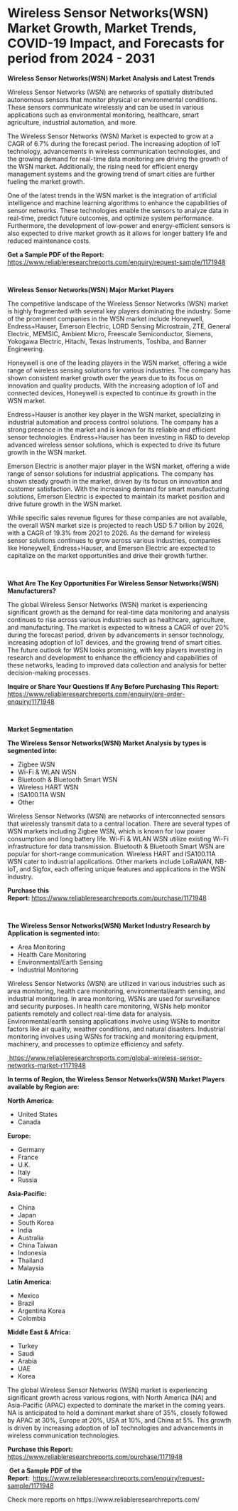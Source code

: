 <p><h1>Wireless Sensor Networks(WSN) Market Growth, Market Trends, COVID-19 Impact, and Forecasts for period from 2024 - 2031</h1></p><p><strong>Wireless Sensor Networks(WSN) Market Analysis and Latest Trends</strong></p>
<p><p>Wireless Sensor Networks (WSN) are networks of spatially distributed autonomous sensors that monitor physical or environmental conditions. These sensors communicate wirelessly and can be used in various applications such as environmental monitoring, healthcare, smart agriculture, industrial automation, and more.</p><p>The Wireless Sensor Networks (WSN) Market is expected to grow at a CAGR of 6.7% during the forecast period. The increasing adoption of IoT technology, advancements in wireless communication technologies, and the growing demand for real-time data monitoring are driving the growth of the WSN market. Additionally, the rising need for efficient energy management systems and the growing trend of smart cities are further fueling the market growth.</p><p>One of the latest trends in the WSN market is the integration of artificial intelligence and machine learning algorithms to enhance the capabilities of sensor networks. These technologies enable the sensors to analyze data in real-time, predict future outcomes, and optimize system performance. Furthermore, the development of low-power and energy-efficient sensors is also expected to drive market growth as it allows for longer battery life and reduced maintenance costs.</p></p>
<p><strong>Get a Sample PDF of the Report:&nbsp;</strong> <a href="https://www.reliableresearchreports.com/enquiry/request-sample/1171948">https://www.reliableresearchreports.com/enquiry/request-sample/1171948</a></p>
<p>&nbsp;</p>
<p><strong>Wireless Sensor Networks(WSN) Major Market Players</strong></p>
<p><p>The competitive landscape of the Wireless Sensor Networks (WSN) market is highly fragmented with several key players dominating the industry. Some of the prominent companies in the WSN market include Honeywell, Endress+Hauser, Emerson Electric, LORD Sensing Microstrain, ZTE, General Electric, MEMSIC, Ambient Micro, Freescale Semiconductor, Siemens, Yokogawa Electric, Hitachi, Texas Instruments, Toshiba, and Banner Engineering.</p><p>Honeywell is one of the leading players in the WSN market, offering a wide range of wireless sensing solutions for various industries. The company has shown consistent market growth over the years due to its focus on innovation and quality products. With the increasing adoption of IoT and connected devices, Honeywell is expected to continue its growth in the WSN market.</p><p>Endress+Hauser is another key player in the WSN market, specializing in industrial automation and process control solutions. The company has a strong presence in the market and is known for its reliable and efficient sensor technologies. Endress+Hauser has been investing in R&D to develop advanced wireless sensor solutions, which is expected to drive its future growth in the WSN market.</p><p>Emerson Electric is another major player in the WSN market, offering a wide range of sensor solutions for industrial applications. The company has shown steady growth in the market, driven by its focus on innovation and customer satisfaction. With the increasing demand for smart manufacturing solutions, Emerson Electric is expected to maintain its market position and drive future growth in the WSN market.</p><p>While specific sales revenue figures for these companies are not available, the overall WSN market size is projected to reach USD 5.7 billion by 2026, with a CAGR of 19.3% from 2021 to 2026. As the demand for wireless sensor solutions continues to grow across various industries, companies like Honeywell, Endress+Hauser, and Emerson Electric are expected to capitalize on the market opportunities and drive their growth further.</p></p>
<p>&nbsp;</p>
<p><strong>What Are The Key Opportunities For Wireless Sensor Networks(WSN) Manufacturers?</strong></p>
<p><p>The global Wireless Sensor Networks (WSN) market is experiencing significant growth as the demand for real-time data monitoring and analysis continues to rise across various industries such as healthcare, agriculture, and manufacturing. The market is expected to witness a CAGR of over 20% during the forecast period, driven by advancements in sensor technology, increasing adoption of IoT devices, and the growing trend of smart cities. The future outlook for WSN looks promising, with key players investing in research and development to enhance the efficiency and capabilities of these networks, leading to improved data collection and analysis for better decision-making processes.</p></p>
<p><strong>Inquire or Share Your Questions If Any Before Purchasing This Report:</strong> <a href="https://www.reliableresearchreports.com/enquiry/pre-order-enquiry/1171948">https://www.reliableresearchreports.com/enquiry/pre-order-enquiry/1171948</a></p>
<p>&nbsp;</p>
<p><strong>Market Segmentation</strong></p>
<p><strong>The Wireless Sensor Networks(WSN) Market Analysis by types is segmented into:</strong></p>
<p><ul><li>Zigbee WSN</li><li>Wi-Fi & WLAN WSN</li><li>Bluetooth & Bluetooth Smart WSN</li><li>Wireless HART WSN</li><li>ISA100.11A WSN</li><li>Other</li></ul></p>
<p><p>Wireless Sensor Networks (WSN) are networks of interconnected sensors that wirelessly transmit data to a central location. There are several types of WSN markets including Zigbee WSN, which is known for low power consumption and long battery life. Wi-Fi & WLAN WSN utilize existing Wi-Fi infrastructure for data transmission. Bluetooth & Bluetooth Smart WSN are popular for short-range communication. Wireless HART and ISA100.11A WSN cater to industrial applications. Other markets include LoRaWAN, NB-IoT, and Sigfox, each offering unique features and applications in the WSN industry.</p></p>
<p><strong>Purchase this Report:&nbsp;</strong><a href="https://www.reliableresearchreports.com/purchase/1171948">https://www.reliableresearchreports.com/purchase/1171948</a></p>
<p>&nbsp;</p>
<p><strong>The Wireless Sensor Networks(WSN) Market Industry Research by Application is segmented into:</strong></p>
<p><ul><li>Area Monitoring</li><li>Health Care Monitoring</li><li>Environmental/Earth Sensing</li><li>Industrial Monitoring</li></ul></p>
<p><p>Wireless Sensor Networks (WSN) are utilized in various industries such as area monitoring, health care monitoring, environmental/earth sensing, and industrial monitoring. In area monitoring, WSNs are used for surveillance and security purposes. In health care monitoring, WSNs help monitor patients remotely and collect real-time data for analysis. Environmental/earth sensing applications involve using WSNs to monitor factors like air quality, weather conditions, and natural disasters. Industrial monitoring involves using WSNs for tracking and monitoring equipment, machinery, and processes to optimize efficiency and safety.</p></p>
<p><a href="https://www.reliableresearchreports.com/global-wireless-sensor-networks-market-r1171948">&nbsp;https://www.reliableresearchreports.com/global-wireless-sensor-networks-market-r1171948</a></p>
<p><strong>In terms of Region, the Wireless Sensor Networks(WSN) Market Players available by Region are:</strong></p>
<p>
    <p> <strong> North America: </strong>
        <ul>
            <li>United States</li>
            <li>Canada</li>
        </ul>
        </p> 
    <p> <strong> Europe: </strong>
        <ul>
            <li>Germany</li>
            <li>France</li>
            <li>U.K.</li>
            <li>Italy</li>
            <li>Russia</li>
        </ul>
        </p> 
    <p> <strong> Asia-Pacific: </strong>
        <ul>
            <li>China</li>
            <li>Japan</li>
            <li>South Korea</li>
            <li>India</li>
            <li>Australia</li>
            <li>China Taiwan</li>
            <li>Indonesia</li>
            <li>Thailand</li>
            <li>Malaysia</li>
        </ul>
        </p> 
    <p> <strong> Latin America: </strong>
        <ul>
            <li>Mexico</li>
            <li>Brazil</li>
            <li>Argentina Korea</li>
            <li>Colombia</li>
        </ul>
        </p> 
    <p> <strong> Middle East & Africa: </strong>
        <ul>
            <li>Turkey</li>
            <li>Saudi</li>
            <li>Arabia</li>
            <li>UAE</li>
            <li>Korea</li>
        </ul>
    </p>
    </p>
<p><p>The global Wireless Sensor Networks (WSN) market is experiencing significant growth across various regions, with North America (NA) and Asia-Pacific (APAC) expected to dominate the market in the coming years. NA is anticipated to hold a dominant market share of 35%, closely followed by APAC at 30%, Europe at 20%, USA at 10%, and China at 5%. This growth is driven by increasing adoption of IoT technologies and advancements in wireless communication technologies.</p></p>
<p><strong>Purchase this Report: </strong><a href="https://www.reliableresearchreports.com/purchase/1171948">https://www.reliableresearchreports.com/purchase/1171948</a></p>
<p>&nbsp;<strong>Get a Sample PDF of the Report:&nbsp;&nbsp;</strong><a href="https://www.reliableresearchreports.com/enquiry/request-sample/1171948">https://www.reliableresearchreports.com/enquiry/request-sample/1171948</a></p>
<p><strong></strong></p>
<p>Check more reports on https://www.reliableresearchreports.com/</p>